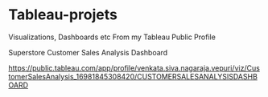 # Tableau-projets
Visualizations, Dashboards etc
From my Tableau Public Profile

Superstore Customer Sales Analysis Dashboard

https://public.tableau.com/app/profile/venkata.siva.nagaraja.vepuri/viz/CustomerSalesAnalysis_16981845308420/CUSTOMERSALESANALYSISDASHBOARD
